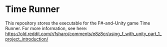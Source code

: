 # Time Runner
This repository stores the executable for the F#-and-Unity game Time Runner. For more information, see here: https://old.reddit.com/r/fsharp/comments/e8z8cr/using_f_with_unity_part_1_project_introduction/
